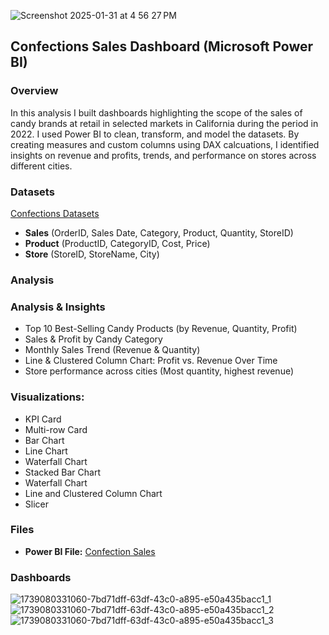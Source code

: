 
![Screenshot 2025-01-31 at 4 56 27 PM](https://github.com/user-attachments/assets/8f396ef7-d2bc-4dc4-bb09-ff2e8c5e58ab)



## Confections Sales Dashboard (Microsoft Power BI) 
### Overview  
In this analysis I built dashboards highlighting the scope of the sales of candy brands at retail in selected markets in California during the period in 2022. I used Power BI to clean, transform, and model the datasets. By creating measures and custom columns using DAX calcuations, I identified insights on revenue and profits, trends, and performance on stores across different cities.

### Datasets 
[Confections Datasets](https://www.kaggle.com/datasets/maggieakarn/candy-sales-in-california/settings)
- **Sales** (OrderID, Sales Date, Category, Product, Quantity, StoreID)
- **Product** (ProductID, CategoryID, Cost, Price)
- **Store** (StoreID, StoreName, City)

### Analysis

### Analysis & Insights  
- Top 10 Best-Selling Candy Products (by Revenue, Quantity, Profit)
- Sales & Profit by Candy Category
- Monthly Sales Trend (Revenue & Quantity)
- Line & Clustered Column Chart: Profit vs. Revenue Over Time
- Store performance across cities (Most quantity, highest revenue)

### Visualizations:  
- KPI Card
- Multi-row Card
- Bar Chart
- Line Chart
- Waterfall Chart
- Stacked Bar Chart
- Waterfall Chart
- Line and Clustered Column Chart
- Slicer
 

### Files  
- **Power BI File:** [Confection Sales](CandySales.pbix)

### Dashboards



![1739080331060-7bd71dff-63df-43c0-a895-e50a435bacc1_1](https://github.com/user-attachments/assets/a9d6d261-4011-4888-8ec5-493548584f57)
![1739080331060-7bd71dff-63df-43c0-a895-e50a435bacc1_2](https://github.com/user-attachments/assets/2c00be62-1774-46f7-a408-f56934e6ccf8)
![1739080331060-7bd71dff-63df-43c0-a895-e50a435bacc1_3](https://github.com/user-attachments/assets/14b1dd9a-6793-446d-937d-b255cfc8ab40)

 

